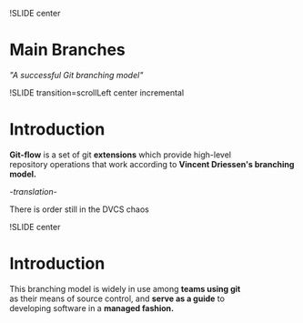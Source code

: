 !SLIDE center
# Main Branches #

*"A successful Git branching model"*

!SLIDE transition=scrollLeft center incremental

# Introduction #

**Git-flow** is a set of git **extensions** which provide high-level<br />
repository operations that work according to **Vincent Driessen's branching model.**

*-translation-*

There is order still in the DVCS chaos

!SLIDE center

# Introduction #

This branching model is widely in use among **teams using git** <br />
as their means of source control, and **serve as a guide** to <br />
developing software in a **managed fashion.**
